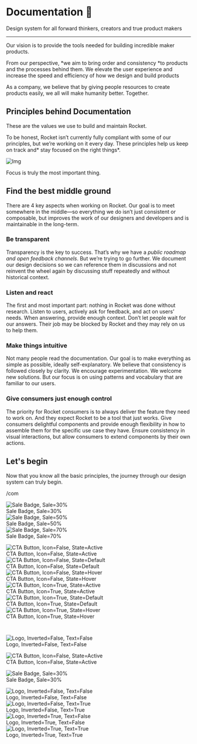 
# Documentation 🚀

Design system for all forward thinkers, creators and true product makers

---

Our vision is to provide the tools needed for building incredible maker products.

From our perspective, *we aim to bring order and consistency *to products and the processes behind them. We elevate the user experience and increase the speed and efficiency of how we design and build products

As a company, we believe that by giving people resources to create products easily, we all will make humanity better. Together.

## Principles behind Documentation

These are the values we use to build and maintain Rocket.

To be honest, Rocket isn’t currently fully compliant with some of our principles, but we’re working on it every day. These principles help us keep on track and* stay focused on the right things*.

![Img](https://studio-assets.supernova.io/design-systems/14533/9289758a-6300-472a-bbc6-a57098081abf.jpeg)

Focus is truly the most important thing.

## Find the best middle ground

There are 4 key aspects when working on Rocket. Our goal is to meet somewhere in the middle—so everything we do isn’t just consistent or composable, but improves the work of our designers and developers and is maintainable in the long-term.

### Be transparent

Transparency is the key to success. That’s why we have a *public roadmap and open feedback channels*. But we’re trying to go further. We document our design decisions so we can reference them in discussions and not reinvent the wheel again by discussing stuff repeatedly and without historical context.

### Listen and react

The first and most important part: nothing in Rocket was done without research. Listen to users, actively ask for feedback, and act on users’ needs. When answering, provide enough context. Don’t let people wait for our answers. Their job may be blocked by Rocket and they may rely on us to help them.

### Make things intuitive

Not many people read the documentation. Our goal is to make everything as simple as possible, ideally self-explanatory. We believe that consistency is followed closely by clarity. We encourage experimentation. We welcome new solutions. But our focus is on using patterns and vocabulary that are familiar to our users.

### Give consumers just enough control

The priority for Rocket consumers is to always deliver the feature they need to work on. And they expect Rocket to be a tool that just works. Give consumers delightful components and provide enough flexibility in how to assemble them for the specific use case they have. Ensure consistency in visual interactions, but allow consumers to extend components by their own actions.

## Let's begin

Now that you know all the basic principles, the journey through our design system can truly begin.

/com

  
![Sale Badge, Sale=30%](https://studio-assets.supernova.io/design-systems/14533/a0db0415-67f9-413b-9127-e89f24bf6e9b.png)  
Sale Badge, Sale=30%  
![Sale Badge, Sale=50%](https://studio-assets.supernova.io/design-systems/14533/77132b6a-d002-4de9-9bd9-f86eb9feb4f0.png)  
Sale Badge, Sale=50%  
![Sale Badge, Sale=70%](https://studio-assets.supernova.io/design-systems/14533/3afaee25-e047-4060-b742-3d7666ef3d99.png)  
Sale Badge, Sale=70%  


  
![CTA Button, Icon=False, State=Active](https://studio-assets.supernova.io/design-systems/14533/7c91e0cd-2c59-441f-a409-56f1892ffbf1.png)  
CTA Button, Icon=False, State=Active  
![CTA Button, Icon=False, State=Default](https://studio-assets.supernova.io/design-systems/14533/a7c34eb0-dae1-4327-81f8-2ad3d688da61.png)  
CTA Button, Icon=False, State=Default  
![CTA Button, Icon=False, State=Hover](https://studio-assets.supernova.io/design-systems/14533/5810c286-cb92-4022-afaa-179eba39defd.png)  
CTA Button, Icon=False, State=Hover  
![CTA Button, Icon=True, State=Active](https://studio-assets.supernova.io/design-systems/14533/847bda1b-7347-47f9-9531-018931126c2a.png)  
CTA Button, Icon=True, State=Active  
![CTA Button, Icon=True, State=Default](https://studio-assets.supernova.io/design-systems/14533/1d106617-f6e7-4009-9587-0fea5d23a181.png)  
CTA Button, Icon=True, State=Default  
![CTA Button, Icon=True, State=Hover](https://studio-assets.supernova.io/design-systems/14533/0abe49b4-05f4-44e2-a806-f736c27d6c0e.png)  
CTA Button, Icon=True, State=Hover  


```javascript  
  
```

  
![Logo, Inverted=False, Text=False](https://studio-assets.supernova.io/design-systems/14533/e02f6a7f-f743-4422-a79e-ba395d217fb4.png)  
Logo, Inverted=False, Text=False  


  
  


  
![CTA Button, Icon=False, State=Active](https://studio-assets.supernova.io/design-systems/14533/7c91e0cd-2c59-441f-a409-56f1892ffbf1.png)  
CTA Button, Icon=False, State=Active  


  
![Sale Badge, Sale=30%](https://studio-assets.supernova.io/design-systems/14533/a0db0415-67f9-413b-9127-e89f24bf6e9b.png)  
Sale Badge, Sale=30%  


  
![Logo, Inverted=False, Text=False](https://studio-assets.supernova.io/design-systems/14533/e02f6a7f-f743-4422-a79e-ba395d217fb4.png)  
Logo, Inverted=False, Text=False  
![Logo, Inverted=False, Text=True](https://studio-assets.supernova.io/design-systems/14533/03d1c87a-14d2-4d66-8cda-db9a0bc80998.png)  
Logo, Inverted=False, Text=True  
![Logo, Inverted=True, Text=False](https://studio-assets.supernova.io/design-systems/14533/eb7e068d-2a09-4470-84b7-d7008fea5709.png)  
Logo, Inverted=True, Text=False  
![Logo, Inverted=True, Text=True](https://studio-assets.supernova.io/design-systems/14533/34058bee-2534-49f2-91c9-ea8626d60dde.png)  
Logo, Inverted=True, Text=True  

